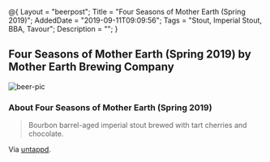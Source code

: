 @{
 Layout = "beerpost";
 Title = "Four Seasons of Mother Earth (Spring 2019)";
 AddedDate = "2019-09-11T09:09:56";
 Tags = "Stout, Imperial Stout, BBA, Tavour";
 Description = "";
 }
 

## Four Seasons of Mother Earth (Spring 2019) by Mother Earth Brewing Company

![beer-pic]

### About Four Seasons of Mother Earth (Spring 2019)

> Bourbon barrel-aged imperial stout brewed with tart cherries and chocolate.

Via [untappd][untappd-url].

[untappd-url]: <https://untappd.com//b/mother-earth-brewing-company-four-seasons-of-mother-earth-spring-2019/3124233>
[beer-pic]: https://jasonpowley.com/assets/img/2019-09-11-four-seasons-of-mother-earth-spring-2019.jpeg "Four Seasons of Mother Earth (Spring 2019) by Mother Earth Brewing Company"
